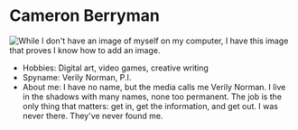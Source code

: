 # Cameron Berryman

![While I don't have an image of myself on my computer, I have this image that proves I know how to add an image.](fish.jpg)

- Hobbies: Digital art, video games, creative writing
- Spyname: Verily Norman, P.I.
- About me: I have no name, but the media calls me Verily Norman. I live in the shadows with many names, none too permanent. The job is the only thing that matters: get in, get the information, and get out. I was never there. They've never found me.
